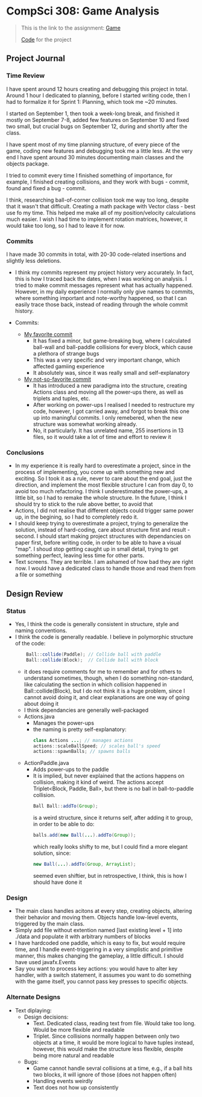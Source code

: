 # CompSci 308: Game Analysis

> This is the link to the assignment: [Game](http://www.cs.duke.edu/courses/compsci308/current/assign/01_game/)
>
> [Code](https://github.com/ramilmsh-archive/cs308_bounceball) for the project 

## Project Journal

### Time Review

I have spent around 12 hours creating and debugging this project in total. Around 1 hour I dedicated to planning, before I started writing code, then I had to formalize it for Sprint 1: Planning, which took me ~20 minutes.

I started on September 1, then took a week-long break, and finished it mostly on September 7-8, added few features on September 10 and fixed two small, but crucial bugs on September 12, during and shortly after the class.

I have spent most of my time planning structure, of every piece of the game, coding new features and debugging took me a little less. At the very end I have spent around 30 minutes documenting main classes and the objects package.

I tried to commit every time I finished something of importance, for example, I finished creating collisions, and they work with bugs - commit, found and fixed a bug - commit.

I think, researching ball-of-corner collision took me way too long, despite that it wasn't that difficult. Creating a math package with Vector class - best use fo my time. This helped me make all of my position/velocity calculations much easier. I wish I had time to implement rotation matrices, however, it would take too long, so I had to leave it for now.

### Commits

I have made 30 commits in total, with 20-30 code-related insertions and slightly less deletions.

* I think my commits represent my project history very accurately. In fact, this is how I traced back the dates, when I was working on analysis. I tried to make commit messages represent what has actually happened. However, in my daily experience I normally only give names to commits, where something important and note-worthy happened, so that I can easily trace those back, instead of reading through the whole commit history.

* Commits:
  * [My favorite commit](https://coursework.cs.duke.edu/CompSci308_2017Fall/game_rs380/commit/3d7533e4f57b026dd6b743eeb8ad266f7c6fbd5f)
    * It has fixed a minor, but game-breaking bug, where I calculated ball-wall and ball-paddle collisions for every block, which cause a plethora of strange bugs
    * This was a very specific and very important change, which affected gamiing experience
    * It absolutely was, since it was really small and self-explanatory
  * [My not-so-favorite commit](https://coursework.cs.duke.edu/CompSci308_2017Fall/game_rs380/commit/d3e7c30c40fc810cb55360be0be8efc5c747261a)
    * It has introduced a new paradigma into the structure, creating Actions class and moving all the power-ups there, as well as triplets and tuples, etc.
    * After working on power-ups I realised I needed to restructure my code, however, I got carried away, and forgot to break this one up into maningful commits. I only remebered, when the new structure was somewhat working already.
    * No, it particularly. It has unrelated name, 255 insertions in 13 files, so it would take a lot of time and  effort to review it

### Conclusions

* In my experience it is really hard to overestimate a project, since in the process of implementing, you come up with something new and exciting. So I took it as a rule, never to care about the end goal, just the direction, and implement the most flexible structure I can from day 0, to avoid too much refactoring. I think I underestimated the power-ups, a little bit, so I had to remake the whole structure. In the future, I think I should try to stick to the rule above better, to avoid that
* Actions, I did not realise that different objects could trigger same power up, in the begining, so I had to completely redo it.
* I should keep trying to overestimate a project, trying to generalize the solution, instead of hard-coding, care about structure first and result - second. I should start making project structures with dependancies on paper first, before writing code, in order to be able to have a visual "map". I shoud stop getting caught up in small detail, trying to get something perfect, leaving less time for other parts.
* Text screens. They are terrible. I am ashamed of how bad they are right now. I would have a dedicated class to handle those and read them from a file or something

## Design Review

### Status

* Yes, I think the code is generally consistent in structure, style and naming conventions.
* I think the code is generally readable. I believe in polymorphic structure of the code:
    ```java
        Ball::collide(Paddle); // Collide ball with paddle
        Ball::collide(Block);  // Collide ball with block
    ```
  * it does require comments for me to remember and for others to understand sometimes, though, when I do something non-standard, like calculating the section in which collision happened in Ball::collide(Block), but I do not think it is a huge problem, since I cannot avoid doing it, and clear explanations are one way of going about doing it
  * I think dependancies are generally well-packaged
  * Actions.java
    * Manages the power-ups
    * the naming is pretty self-explanatory:
      ```java
      class Actions ...; // manages actions
      actions::scaleBallSpeed; // scales ball's speed
      actions::spawnBalls; // spawns balls
      ```
  * ActionPaddle.java
    * Adds power-ups to the paddle
    * It is implied, but never explained that the actions happens on collision, making it kind of weird. The actions accept Triplet<Block, Paddle, Ball>, but there is no ball in ball-to-paddle collision.
      ```java
      Ball Ball::addTo(Group);
      ```
      is a weird structure, since it returns self, after adding it to group, in order to be able to do:
      ```java
      balls.add(new Ball(...).addTo(Group));
      ```
      which really looks shifty to me, but I could find a more elegant solution, since:
      ```java
      new Ball(...).addTo(Group, ArrayList);
      ```
      seemed even shiftier, but in retrospective, I think, this is how I should have done it

### Design

* The main class handles acitons at every step, creating objects, altering their behavior and moving them. Objects handle low-level events, triggered by the main class.
* Simply add file without extention named [last existing level + 1] into ./data and populate it with arbitrary numbers of blocks
* I have hardcoded one paddle, which is easy to fix, but would require time, and I handle event-triggering in a very simplistic and primitive manner, this makes changing the gameplay, a little difficult. I should have used javafx.Events
* Say you want to process key actions: you would have to alter key handler, with a switch statement, it assumes you want to do something with the game itself, you cannot pass key presses to specific objects.

### Alternate Designs

* Text diplaying:
  * Design decisions:
    * Text. Dedicated class, reading text from file. Would take too long. Would be more flexible and readable
    * Triplet. Since collisions normally happen between only two objects at a time, it would be more logical to have tuples instead, however, this would make the structure less flexible, despite being more natural and readable
  * Bugs:
    * Game cannot handle sevral collisions at a time, e.g., if a ball hits two blocks, it will ignore of those (does not happen often)
    * Handling events weirdly
    * Text does not how up consistently

